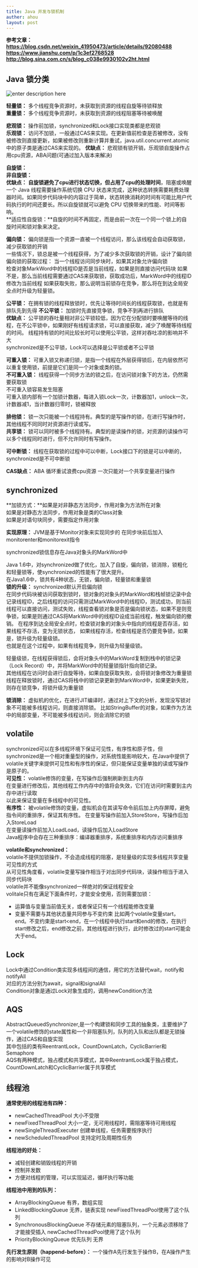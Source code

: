 ```yaml
---
title: Java 并发与锁机制
auther: ahou
layout: post
---
```


**参考文章：
https://blog.csdn.net/weixin_41950473/article/details/92080488
https://www.jianshu.com/p/1c3ef2768528
http://blog.sina.com.cn/s/blog_c038e9930102v2ht.html**

## Java 锁分类
![enter description here](./images/1582510225239.png)

**轻量锁：** 多个线程竞争资源时，未获取到资源的线程自旋等待锁释放    
**重量锁：** 多个线程竞争资源时，未获取到资源的线程阻塞等待被唤醒  

**悲观锁：** 操作前加锁，synchronized和Lock接口实现类都是悲观锁  
**乐观锁：** 访问不加锁，一般通过CAS来实现。在更新值前检查是否被修改，没有被修改则直接更新，如果被修改则重新计算并重试，java.util.concurrent.atomic中的原子类是通过CAS来实现的。
**优缺点：**
悲观锁有锁开销，乐观锁自旋操作占用cpu资源，ABA问题(可通过加入版本来解决)

**自旋锁：**  
**非自旋锁：**  
**优缺点：**
**自旋锁避免了cpu进行状态切换，但占用了cpu的处理时间**，阻塞或唤醒一个 Java 线程需要操作系统切换 CPU 状态来完成，这种状态转换需要耗费处理器时间。如果同步代码块中的内容过于简单，状态转换消耗的时间有可能比用户代码执行的时间还要长。所以自旋锁就可以避免 CPU 切换带来的性能、时间等影响。  
**适应性自旋锁：**自旋的时间不再固定，而是由前一次在一个同一个锁上的自旋时间和锁对象来决定。

**偏向锁：** 偏向锁是指一个资源一直被一个线程访问，那么该线程会自动获取锁，减少获取锁的开销  
一些情况下，锁总是被一个线程获得，为了减少多次获取锁的开销，设计了偏向锁  
偏向锁的获取过程：
当一个线程访问同步块时，如果其对象允许偏向锁  
检查对象MarkWord中的线程ID是否是当前线程，如果是则直接访问代码块
如果不是，那么当前线程需要通过CAS来获取锁，获取成功后，MarkWord中的线程ID修改为当前线程
如果获取失败，那么说明当前锁存在竞争，那么将在到达全局安全点时升级为轻量锁。

**公平锁：** 在拥有锁的线程释放锁时，优先让等待时间长的线程获取锁，也就是有排队先到先得
**不公平锁：** 加锁时先直接竞争锁，竞争不到再进行排队  
**优缺点：** 
公平锁的吞吐量相对非公平锁较低，因为它在分配锁时要唤醒等待的线程，在不公平锁中，如果刚好有线程请求锁，可以直接获取，减少了唤醒等待线程的时间。
线程持有锁的时间比较长时可以使用公平锁，这样对吞吐凉的影响并不大  
synchronized是不公平锁，Lock可以选择是公平锁或者不公平锁

**可重入锁：** 可重入锁又称递归锁，是指一个线程在外层获得锁后，在内层依然可以重复使用锁，前提是它们是同一个对象或类的锁。  
**不可重入锁：** 线程获得一个同步方法的锁之后，在访问锁对象下的方法，仍然需要获取锁  
不可重入锁容易发生阻塞  
可重入锁内部有一个加锁计数器，每进入锁Lock一次，计数器加1，unlock一次，计数器减1，当计数器归零时，锁被释放

**排他锁：** 锁一次只能被一个线程持有。典型的是写操作的锁，在进行写操作时，其他线程不同同时对资源进行读或写。  
**共享锁：** 锁可以同时被多个线程持有。典型的是读操作的锁，对资源的读操作可以多个线程同时进行，但不允许同时有写操作。 

**可中断锁：** 线程在获取锁的过程中可以中断，Lock接口下的锁是可以中断的，synchronized是不可中断锁

**CAS缺点：** ABA 循环重试浪费cpu资源 一次只能对一个共享变量进行操作

## synchronized
**加锁方式：**如果是对非静态方法同步，作用对象为方法所在对象  
如果是对静态方法同步，作用对象是类的Class对象  
如果是对语句块同步，需要指定作用对象  

**实现原理：** JVM是基于Monitor对象来实现同步的
在同步块前后加入monitorenter和monitorexit指令

synchronized锁信息存在Java对象头的MarkWord中

Java 1.6中，对synchronized做了优化，加入了自旋，偏向锁，锁消除，锁粗化和轻量锁等，使synchronized的性能有了很大提升。  
在Java1.6中，锁共有4种状态，无锁，偏向锁，轻量锁和重量锁  
**锁的升级：**
synchronized默认开启偏向锁  
在同步代码块被访问获取到锁时，锁对象的对象头的MarkWord和栈帧锁记录中会记录线程ID，之后线程的访问只需测试MarkWord中的线程ID，测试成功，则当前线程可以直接访问，测试失败，线程查看锁对象是否是偏向锁状态，如果不是则竞争锁，如果是则通过CAS将MarkWord中的线程ID设成当前线程，触发偏向锁的撤销。
在程序到达全局安全点时，检查锁对象的对象头中指向的线程是否存活，如果线程不存活，变为无锁状态，
如果线程存活，检查线程是否仍要竞争锁，如果是，锁升级为轻量级锁。  
也就是在这个过程中，如果有线程竞争，则升级为轻量级锁。

轻量级锁，在线程获得锁后，会将对象头中的MarkWord复制到栈中的锁记录（Lock Record）中，并将MarkWord中的轻量锁指针指向锁记录。  
其他线程在访问时会进行自旋等待，如果自旋获取失败，会将锁对象修改为重量锁  
线程在释放锁时，通过CAS将栈中的锁记录更新到MarkWord中，如果更新失败，则存在锁竞争，将锁升级为重量锁

**锁消除：** 虚拟机的优化，在进行JIT编译时，通过对上下文的分析，发现没写锁对象不可能被多线程访问，则直接消除锁。
比如StringBuffer的对象，如果作为方法中的局部变量，不可能被多线程访问，则会消除它的锁  

## volatile
synchronized可以在多线程环境下保证可见性，有序性和原子性，但synchronized是一个相对重量型的操作，对系统性能影响较大，在Java中提供了volatile关键字来提供可见性和有序性的保证，但只能保证变量单独的读或写操作是原子的。  
**可见性：** volatile修饰的变量，在写操作后强制刷新到主内存  
在变量进行修改后，其他线程工作内存中的值将会失效，它们在访问时需要到主内存中进行读取  
以此来保证变量在多线程中的可见性。  
**有序性：** 被volatile修饰的变量，虚拟机会在其读写命令前后加上内存屏障，避免指令间的重排序，保证其有序性。
在变量写操作前加入StoreStore，写操作后加入StoreLoad  
在变量读操作前加入LoadLoad，读操作后加入LoadStore  
Java程序中会存在三种重排序：编译器重排序，系统重排序和内存访问重排序 

**volatile和synchronized：**  
volatile不提供加锁操作，不会造成线程的阻塞，是轻量级的实现多线程共享变量可见性的方式  
从可见性角度看，volatile变量写操作相当于对出同步代码块，读操作相当于进入同步代码块  
volatile并不能像synchronized一样绝对的保证线程安全  
volitale只有在满足下面条件时，才能安全使用，否则需要加锁：  
- 运算值与变量当前值无关，或者保证只有一个线程能修改变量
- 变量不需要与其他状态量共同参与不变约束
比如两个volatile变量start，end。不变约束是start<end，在一个线程中执行start和end的修改，在执行start修改之后，end修改之前，其他线程进行执行，此时修改过的start可能会大于end。

## Lock

Lock中通过Condition类实现多线程间的通信，用它的方法替代wait，notify和notifyAll  
对应的方法分别为await，signal和signalAll  
Condition对象是通过Lock对象生成的，调用newCondition方法  

## AQS
AbstractQueuedSynchronizer,是一个构建锁和同步工具的抽象类，主要维护了一个volatile修饰的state属性和一个非阻塞队列，队列的入队和出队都是无锁操作，通过CAS和自旋实现    
其中包括的类有ReentrantLock，CountDownLatch，CyclicBarrier和Semaphore  
AQS有两种模式，独占模式和共享模式，其中ReentrantLock属于独占模式，CountDownLatch和CyclicBarrier属于共享模式  

## 线程池
**通常使用的线程池有四种：**
- newCachedThreadPool    大小不受限
- newFixedThreadPool     大小一定，无可用线程时，需阻塞等待可用线程
- newSingleThreadExecuter  创建单线程，任务需要按序执行
- newScheduledThreadPool   支持定时及周期性任务


**线程池的好处：**
- 减轻创建和销毁线程的开销
- 控制并发数
- 方便对线程的管理，可以实现延迟，循环执行等功能

**线程池中用到的队列：**
- ArrayBlockingQueue  有界，数组实现
- LinkedBlockingQueue 无界，链表实现  newFixedThreadPool使用了这个队列
- SynchronousBlockingQueue  不存储元素的阻塞队列，一个元素必须移除了才能接受插入  newCachedThreadPool使用了这个队列
- PriorityBlockingQueue   优先队列 无界

**先行发生原则（happend-before）：** 一个操作A先行发生于操作B，在A操作产生的影响对B操作可见

